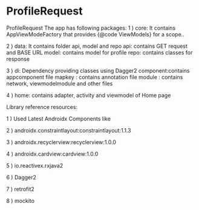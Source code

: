 # ProfileRequest
ProfileRequest
The app has following packages:
1 ) core: It contains AppViewModeFactory  that provides {@code ViewModels} for a scope..

2 ) data: It contains folder api, model and repo
   api: contains GET request and BASE URL
   model: contains model for profile
   repo: contains classes for response

3 ) di: Dependency providing classes using Dagger2
    component:contains appcomponent file
    mapkey : contains annotation file
    module : contains network, viewmodelmodule and other files

4 ) home: contains adapter, activity and viewmodel of Home page

   Library reference resources:
   
 1 ) Used Latest Androidx Components like
 
 2 ) androidx.constraintlayout:constraintlayout:1.1.3
 
 3 ) androidx.recyclerview:recyclerview:1.0.0
 
 4 ) androidx.cardview:cardview:1.0.0
 
 5 ) io.reactivex.rxjava2

 6 ) Dagger2
 
 7 ) retrofit2
 
 8 ) mockito
